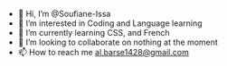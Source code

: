 - 👋 Hi, I’m @Soufiane-Issa
- 👀 I’m interested in Coding and Language learning
- 🌱 I’m currently learning CSS, and French
- 💞️ I’m looking to collaborate on nothing at the moment
- 📫 How to reach me al.barse1428@gmail.com
